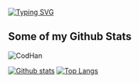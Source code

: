 [![Typing SVG](https://readme-typing-svg.demolab.com?font=Fira+Code&weight=700&size=50&duration=3000&pause=1000&repeat=false&random=false&width=435&lines=Welcome+To+Beom's+GitHub)](https://git.io/typing-svg)
## Some of my Github Stats
<p align=left> <img src=https://komarev.com/ghpvc/?username=CodHan alt=CodHan /> </p>

[![Github stats](https://github-readme-stats.vercel.app/api?username=CodHan&show_icons=true&include_all_commits=true)](https://github.com/CodHan/github-readme-stats)
[![Top Langs](https://github-readme-stats.vercel.app/api/top-langs/?username=CodHan&layout=compact)](https://github.com/CodHan/github-readme-stats)


<!--
**CodHan/CodHan** is a ✨ _special_ ✨ repository because its `README.md` (this file) appears on your GitHub profile.

Here are some ideas to get you started:

- 🔭 I’m currently working on ...
- 🌱 I’m currently learning ...
- 👯 I’m looking to collaborate on ...
- 🤔 I’m looking for help with ...
- 💬 Ask me about ...
- 📫 How to reach me: ...
- 😄 Pronouns: ...
- ⚡ Fun fact: ...
-->
